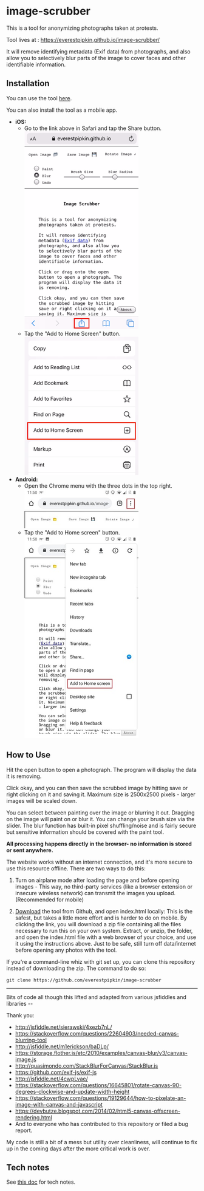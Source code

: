 # image-scrubber
This is a tool for anonymizing photographs taken at protests. 

Tool lives at : https://everestpipkin.github.io/image-scrubber/ 

It will remove identifying metadata (Exif data) from photographs, and also allow you to selectively blur parts of the image to cover faces and other identifiable information. 

## Installation

You can use the tool [here](https://everestpipkin.github.io/image-scrubber/). 

You can also install the tool as a mobile app.

* **iOS:**
    * Go to the link above in Safari and tap the Share button.\
    ![Screenshot of the app highlighting the Share button.](images/ios-share.png)
    * Tap the "Add to Home Screen" button.\
    ![Screenshot of the app highlighting the Add to Home Screen button.](images/ios-install.png)
* **Android:**
	* Open the Chrome menu with the three dots in the top right.\
	![Screenshot of the app highlighting the menu.](images/android-menu.jpg)
	* Tap the "Add to Home screen" button.\
	![Screenshot of the app highlighting the Add to Home screen button.](images/android-add.jpg)



## How to Use

Hit the open button to open a photograph. The program will display the data it is removing. 

Click okay, and you can then save the scrubbed image by hitting save or right clicking on it and saving it. Maximum size is 2500x2500 pixels - larger images will be scaled down.

You can select between painting over the image or blurring it out. Dragging on the image will paint on or blur it. You can change your brush size via the slider. The blur function has built-in pixel shuffling/noise and is fairly secure but sensitive information should be covered with the paint tool.


**All processing happens directly in the browser- no information is stored or sent anywhere.** 

The website works without an internet connection, and it's more secure to use this resource offline. There are two ways to do this: 

1. Turn on airplane mode after loading the page and before opening images - This way, no third-party services (like a browser extension or insecure wireless network) can transmit the images you upload. (Recommended for mobile)

2. [Download](https://github.com/everestpipkin/image-scrubber/archive/master.zip) the tool from Github, and open index.html locally: This is the safest, but takes a little more effort and is harder to do on mobile.  By clicking the link, you will download a zip file containing all the files necessary to run this on your own system.  Extract, or unzip, the folder, and open the index.html file with a web browser of your choice, and use it using the instructions above.  Just to be safe, still turn off data/internet before opening any photos with the tool.

If you're a command-line whiz with git set up, you can clone this repository instead of downloading the zip.  The command to do so: 

    git clone https://github.com/everestpipkin/image-scrubber

---

Bits of code all though this lifted and adapted from various jsfiddles and libraries --

Thank you:

* http://jsfiddle.net/sierawski/4xezb7nL/
* https://stackoverflow.com/questions/22604903/needed-canvas-blurring-tool
* http://jsfiddle.net/m1erickson/baDLp/
* https://storage.flother.is/etc/2010/examples/canvas-blur/v3/canvas-image.js
* http://quasimondo.com/StackBlurForCanvas/StackBlur.js
* https://github.com/exif-js/exif-js
* http://jsfiddle.net/4cwpLvae/
* https://stackoverflow.com/questions/16645801/rotate-canvas-90-degrees-clockwise-and-update-width-height
* https://stackoverflow.com/questions/19129644/how-to-pixelate-an-image-with-canvas-and-javascript
* https://devbutze.blogspot.com/2014/02/html5-canvas-offscreen-rendering.html
* And to everyone who has contributed to this repository or filed a bug report.

My code is still a bit of a mess but utility over cleanliness, will continue to fix up in the coming days after the more critical work is over.

## Tech notes

See [this doc](tech-notes.md) for tech notes.
